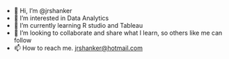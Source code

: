 - 👋 Hi, I’m @jrshanker
- 👀 I’m interested in Data Analytics
- 🌱 I’m currently learning R studio and Tableau
- 💞️ I’m looking to collaborate and share what I learn, so others like me can follow
- 📫 How to reach me. jrshanker@hotmail.com

<!---
jrshanker/jrshanker is a ✨ special ✨ repository because its `README.md` (this file) appears on your GitHub profile.
You can click the Preview link to take a look at your changes.
--->
